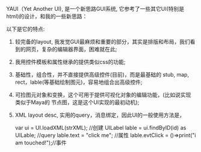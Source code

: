 YAUI（Yet Another UI), 是一个新思路GUI系统, 它参考了一些其它UI(特别是html)的设计，和我的一些新思路：

以下是它的特点:
1. 较完备的layout, 我发觉GUI最麻烦和重要的部分，其实是排版和布局，我们看到的网页，复杂的编辑器界面，困难就在此;
2. 我用控件模板和属性继承的提供类似css的功能;
3. 基础性，组合性，并不直接提供高级控件(目前)，而是最基础的 stub, map, rect，lable(等基础绘制图元)，容易地组合出高级控件;
4. 可捡图元对象和变换，这个可用于提供可视化对象的编辑功能，(比如说实现类似于Maya的 节点图，这是这个UI实现的最初动机);
5. XML layout desc, 实用的query，消息绑定，因此UI的一般使用方法是，
 
      var ui = UI.loadXML(strXML);                   //创建
      UILabel lable = ui.findByID(id) as UILable;  //query
      lable.text = "click me";                             //属性
      lable.evtClick = ()=>print("i am touched!");//事件
